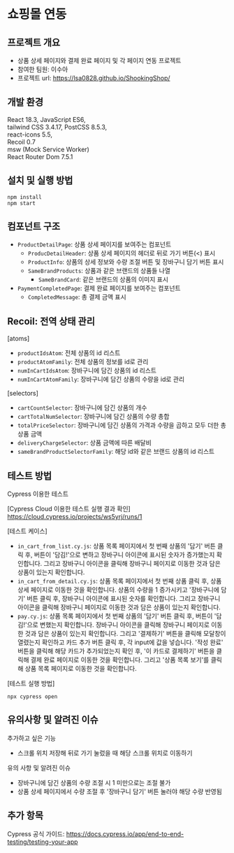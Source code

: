 # 쇼핑몰 연동

## 프로젝트 개요

- 상품 상세 페이지와 결제 완료 페이지 및 각 페이지 연동 프로젝트
- 참여한 팀원: 이수아
- 프로젝트 url: https://lsa0828.github.io/ShookingShop/

## 개발 환경

React 18.3, JavaScript ES6,<br>
tailwind CSS 3.4.17, PostCSS 8.5.3,<br>
react-icons 5.5,<br>
Recoil 0.7<br>
msw (Mock Service Worker)<br>
React Router Dom 7.5.1

## 설치 및 실행 방법
```
npm install
npm start
```

## 컴포넌트 구조

- `ProductDetailPage`: 상품 상세 페이지를 보여주는 컴포넌트
  - `ProducDetailHeader`: 상품 상세 페이지의 헤더로 뒤로 가기 버튼(<) 표시
  - `ProductInfo`: 상품의 상세 정보와 수량 조절 버튼 및 장바구니 담기 버튼 표시
  - `SameBrandProducts`: 상품과 같은 브랜드의 상품들 나열
    - `SameBrandCard`: 같은 브랜드의 상품의 이미지 표시
- `PaymentCompletedPage`: 결제 완료 페이지를 보여주는 컴포넌트
  - `CompletedMessage`: 총 결제 금액 표시

## Recoil: 전역 상태 관리

[atoms]
- `productIdsAtom`: 전체 상품의 id 리스트
- `productAtomFamily`: 전체 상품의 정보를 id로 관리
- `numInCartIdsAtom`: 장바구니에 담긴 상품의 id 리스트
- `numInCartAtomFamily`: 장바구니에 담긴 상품의 수량을 id로 관리

[selectors]
- `cartCountSelector`: 장바구니에 담긴 상품의 개수
- `cartTotalNumSelector`: 장바구니에 담긴 상품의 수량 총합
- `totalPriceSelector`: 장바구니에 담긴 상품의 가격과 수량을 곱하고 모두 더한 총 상품 금액
- `deliveryChargeSelector`: 상품 금액에 따른 배달비
- `sameBrandProductSelectorFamily`: 해당 id와 같은 브랜드 상품의 id 리스트

## 테스트 방법

Cypress 이용한 테스트

[Cypress Cloud 이용한 테스트 실행 결과 확인]<br>
https://cloud.cypress.io/projects/ws5yrj/runs/1

[테스트 케이스]
- `in_cart_from_list.cy.js`: 상품 목록 페이지에서 첫 번째 상품의 '담기' 버튼 클릭 후, 버튼이 '담김!'으로 변하고 장바구니 아이콘에 표시된 숫자가 증가했는지 확인합니다. 그리고 장바구니 아이콘을 클릭해 장바구니 페이지로 이동한 것과 담은 상품이 있는지 확인합니다.
- `in_cart_from_detail.cy.js`: 상품 목록 페이지에서 첫 번째 상품 클릭 후, 상품 상세 페이지로 이동한 것을 확인합니다. 상품의 수량을 1 증가시키고 '장바구니에 담기' 버튼 클릭 후, 장바구니 아이콘에 표시된 숫자를 확인합니다. 그리고 장바구니 아이콘을 클릭해 장바구니 페이지로 이동한 것과 담은 상품이 있는지 확인합니다.
- `pay.cy.js`: 상품 목록 페이지에서 첫 번째 상품의 '담기' 버튼 클릭 후, 버튼이 '담김!'으로 변했는지 확인합니다. 장바구니 아이콘을 클릭해 장바구니 페이지로 이동한 것과 담은 상품이 있는지 확인합니다. 그리고 '결제하기' 버튼을 클릭해 모달창이 열렸는지 확인하고 카드 추가 버튼 클릭 후, 각 input에 값을 넣습니다. '작성 완료' 버튼을 클릭해 해당 카드가 추가되었는지 확인 후, '이 카드로 결제하기' 버튼을 클릭해 결제 완료 페이지로 이동한 것을 확인합니다. 그리고 '상품 목록 보기'를 클릭해 상품 목록 페이지로 이동한 것을 확인합니다.

[테스트 실행 방법]
```
npx cypress open
```

## 유의사항 및 알려진 이슈

추가하고 싶은 기능
- 스크롤 위치 저장해 뒤로 가기 눌렀을 때 해당 스크롤 위치로 이동하기

유의 사항 및 알려진 이슈
- 장바구니에 담긴 상품의 수량 조절 시 1 미만으로는 조절 불가
- 상품 상세 페이지에서 수량 조절 후 '장바구니 담기' 버튼 눌러야 해당 수량 반영됨

## 추가 항목

Cypress 공식 가이드: https://docs.cypress.io/app/end-to-end-testing/testing-your-app
